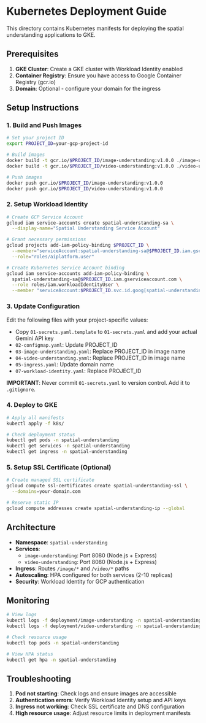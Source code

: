# Kubernetes Deployment Guide

This directory contains Kubernetes manifests for deploying the spatial understanding applications to GKE.

## Prerequisites

1. **GKE Cluster**: Create a GKE cluster with Workload Identity enabled
2. **Container Registry**: Ensure you have access to Google Container Registry (gcr.io)
3. **Domain**: Optional - configure your domain for the ingress

## Setup Instructions

### 1. Build and Push Images

```bash
# Set your project ID
export PROJECT_ID=your-gcp-project-id

# Build images
docker build -t gcr.io/$PROJECT_ID/image-understanding:v1.0.0 ./image-understanding
docker build -t gcr.io/$PROJECT_ID/video-understanding:v1.0.0 ./video-understanding

# Push images
docker push gcr.io/$PROJECT_ID/image-understanding:v1.0.0
docker push gcr.io/$PROJECT_ID/video-understanding:v1.0.0
```

### 2. Setup Workload Identity

```bash
# Create GCP Service Account
gcloud iam service-accounts create spatial-understanding-sa \
  --display-name="Spatial Understanding Service Account"

# Grant necessary permissions
gcloud projects add-iam-policy-binding $PROJECT_ID \
  --member="serviceAccount:spatial-understanding-sa@$PROJECT_ID.iam.gserviceaccount.com" \
  --role="roles/aiplatform.user"

# Create Kubernetes Service Account binding
gcloud iam service-accounts add-iam-policy-binding \
  spatial-understanding-sa@$PROJECT_ID.iam.gserviceaccount.com \
  --role roles/iam.workloadIdentityUser \
  --member "serviceAccount:$PROJECT_ID.svc.id.goog[spatial-understanding/workload-identity-sa]"
```

### 3. Update Configuration

Edit the following files with your project-specific values:

- Copy `01-secrets.yaml.template` to `01-secrets.yaml` and add your actual Gemini API key
- `02-configmap.yaml`: Update PROJECT_ID
- `03-image-understanding.yaml`: Replace PROJECT_ID in image name
- `04-video-understanding.yaml`: Replace PROJECT_ID in image name
- `05-ingress.yaml`: Update domain name
- `07-workload-identity.yaml`: Replace PROJECT_ID

**IMPORTANT**: Never commit `01-secrets.yaml` to version control. Add it to `.gitignore`.

### 4. Deploy to GKE

```bash
# Apply all manifests
kubectl apply -f k8s/

# Check deployment status
kubectl get pods -n spatial-understanding
kubectl get services -n spatial-understanding
kubectl get ingress -n spatial-understanding
```

### 5. Setup SSL Certificate (Optional)

```bash
# Create managed SSL certificate
gcloud compute ssl-certificates create spatial-understanding-ssl \
  --domains=your-domain.com

# Reserve static IP
gcloud compute addresses create spatial-understanding-ip --global
```

## Architecture

- **Namespace**: `spatial-understanding`
- **Services**: 
  - `image-understanding`: Port 8080 (Node.js + Express)
  - `video-understanding`: Port 8080 (Node.js + Express)
- **Ingress**: Routes `/image/*` and `/video/*` paths
- **Autoscaling**: HPA configured for both services (2-10 replicas)
- **Security**: Workload Identity for GCP authentication

## Monitoring

```bash
# View logs
kubectl logs -f deployment/image-understanding -n spatial-understanding
kubectl logs -f deployment/video-understanding -n spatial-understanding

# Check resource usage
kubectl top pods -n spatial-understanding

# View HPA status
kubectl get hpa -n spatial-understanding
```

## Troubleshooting

1. **Pod not starting**: Check logs and ensure images are accessible
2. **Authentication errors**: Verify Workload Identity setup and API keys
3. **Ingress not working**: Check SSL certificate and DNS configuration
4. **High resource usage**: Adjust resource limits in deployment manifests